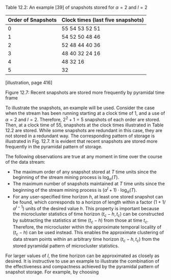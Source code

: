 
Table 12.2: An example [39] of snapshots stored for $\alpha = 2$ and $l = 2$

| Order of Snapshots | Clock times (last five snapshots) |
|--------------------|-----------------------------------|
| 0                  | 55 54 53 52 51                    |
| 1                  | 54 52 50 48 46                    |
| 2                  | 52 48 44 40 36                    |
| 3                  | 48 40 32 24 16                    |
| 4                  | 48 32 16                          |
| 5                  | 32                                |

[illustration, page 416]

Figure 12.7: Recent snapshots are stored more frequently by pyramidal time frame

To illustrate the snapshots, an example will be used. Consider the case when the stream has been running starting at a clock time of 1, and a use of $\alpha = 2$ and $l = 2$. Therefore, $2^2 + 1 = 5$ snapshots of each order are stored. Then, at a clock time of 55, snapshots at the clock times illustrated in Table 12.2 are stored. While some snapshots are redundant in this case, they are not stored in a redundant way. The corresponding pattern of storage is illustrated in Fig. 12.7. It is evident that recent snapshots are stored more frequently in the pyramidal pattern of storage.

The following observations are true at any moment in time over the course of the data stream:

- The maximum order of any snapshot stored at $T$ time units since the beginning of the stream mining process is $\log_{\alpha}(T)$.
- The maximum number of snapshots maintained at $T$ time units since the beginning of the stream mining process is $(\alpha^l + 1) \cdot \log_{\alpha}(T)$.
- For any user-specified time horizon $h$, at least one stored snapshot can be found, which corresponds to a horizon of length within a factor $(1 + 1/\alpha^{l-1})$ units of the desired value $h$. This property is important because the microcluster statistics of time horizon $(t_c - h, t_c)$ can be constructed by subtracting the statistics at time $(t_c - h)$ from those at time $t_c$. Therefore, the microcluster within the approximate temporal locality of $(t_c - h)$ can be used instead. This enables the approximate clustering of data stream points within an arbitrary time horizon $(t_c - h, t_c)$ from the stored pyramidal pattern of microcluster statistics.

For larger values of $l$, the time horizon can be approximated as closely as desired. It is instructive to use an example to illustrate the combination of the effectiveness and compactness achieved by the pyramidal pattern of snapshot storage. For example, by choosing
